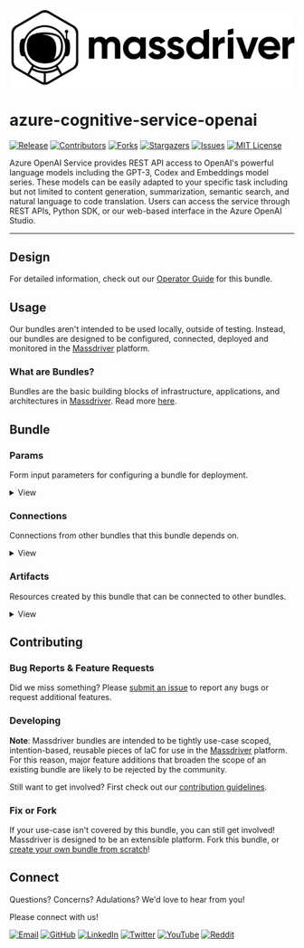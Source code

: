 [![Massdriver][logo]][website]

# azure-cognitive-service-openai

[![Release][release_shield]][release_url]
[![Contributors][contributors_shield]][contributors_url]
[![Forks][forks_shield]][forks_url]
[![Stargazers][stars_shield]][stars_url]
[![Issues][issues_shield]][issues_url]
[![MIT License][license_shield]][license_url]


Azure OpenAI Service provides REST API access to OpenAI's powerful language models including the GPT-3, Codex and Embeddings model series. These models can be easily adapted to your specific task including but not limited to content generation, summarization, semantic search, and natural language to code translation. Users can access the service through REST APIs, Python SDK, or our web-based interface in the Azure OpenAI Studio.


---

## Design

For detailed information, check out our [Operator Guide](operator.md) for this bundle.

## Usage

Our bundles aren't intended to be used locally, outside of testing. Instead, our bundles are designed to be configured, connected, deployed and monitored in the [Massdriver][website] platform.

### What are Bundles?

Bundles are the basic building blocks of infrastructure, applications, and architectures in [Massdriver][website]. Read more [here](https://docs.massdriver.cloud/concepts/bundles).

## Bundle

### Params

Form input parameters for configuring a bundle for deployment.

<details>
<summary>View</summary>

<!-- PARAMS:START -->

**Params coming soon**

<!-- PARAMS:END -->

</details>

### Connections

Connections from other bundles that this bundle depends on.

<details>
<summary>View</summary>

<!-- CONNECTIONS:START -->

**Connections coming soon**

<!-- CONNECTIONS:END -->

</details>

### Artifacts

Resources created by this bundle that can be connected to other bundles.

<details>
<summary>View</summary>

<!-- ARTIFACTS:START -->

**Artifacts coming soon**

<!-- ARTIFACTS:END -->

</details>

## Contributing

<!-- CONTRIBUTING:START -->

### Bug Reports & Feature Requests

Did we miss something? Please [submit an issue](https://github.com/massdriver-cloud/azure-cognitive-service-openai/issues) to report any bugs or request additional features.

### Developing

**Note**: Massdriver bundles are intended to be tightly use-case scoped, intention-based, reusable pieces of IaC for use in the [Massdriver][website] platform. For this reason, major feature additions that broaden the scope of an existing bundle are likely to be rejected by the community.

Still want to get involved? First check out our [contribution guidelines](https://docs.massdriver.cloud/bundles/contributing).

### Fix or Fork

If your use-case isn't covered by this bundle, you can still get involved! Massdriver is designed to be an extensible platform. Fork this bundle, or [create your own bundle from scratch](https://docs.massdriver.cloud/bundles/development)!

<!-- CONTRIBUTING:END -->

## Connect

<!-- CONNECT:START -->

Questions? Concerns? Adulations? We'd love to hear from you!

Please connect with us!

[![Email][email_shield]][email_url]
[![GitHub][github_shield]][github_url]
[![LinkedIn][linkedin_shield]][linkedin_url]
[![Twitter][twitter_shield]][twitter_url]
[![YouTube][youtube_shield]][youtube_url]
[![Reddit][reddit_shield]][reddit_url]

<!-- markdownlint-disable -->

[logo]: https://raw.githubusercontent.com/massdriver-cloud/docs/main/static/img/logo-with-logotype-horizontal-400x110.svg
[docs]: https://docs.massdriver.cloud/?utm_source=github&utm_medium=readme&utm_campaign=azure-cognitive-service-openai&utm_content=docs
[website]: https://www.massdriver.cloud/?utm_source=github&utm_medium=readme&utm_campaign=azure-cognitive-service-openai&utm_content=website
[github]: https://github.com/massdriver-cloud?utm_source=github&utm_medium=readme&utm_campaign=azure-cognitive-service-openai&utm_content=github
[slack]: https://massdriverworkspace.slack.com/?utm_source=github&utm_medium=readme&utm_campaign=azure-cognitive-service-openai&utm_content=slack
[linkedin]: https://www.linkedin.com/company/massdriver/?utm_source=github&utm_medium=readme&utm_campaign=azure-cognitive-service-openai&utm_content=linkedin



[contributors_shield]: https://img.shields.io/github/contributors/massdriver-cloud/azure-cognitive-service-openai.svg?style=for-the-badge
[contributors_url]: https://github.com/massdriver-cloud/azure-cognitive-service-openai/graphs/contributors
[forks_shield]: https://img.shields.io/github/forks/massdriver-cloud/azure-cognitive-service-openai.svg?style=for-the-badge
[forks_url]: https://github.com/massdriver-cloud/azure-cognitive-service-openai/network/members
[stars_shield]: https://img.shields.io/github/stars/massdriver-cloud/azure-cognitive-service-openai.svg?style=for-the-badge
[stars_url]: https://github.com/massdriver-cloud/azure-cognitive-service-openai/stargazers
[issues_shield]: https://img.shields.io/github/issues/massdriver-cloud/azure-cognitive-service-openai.svg?style=for-the-badge
[issues_url]: https://github.com/massdriver-cloud/azure-cognitive-service-openai/issues
[release_url]: https://github.com/massdriver-cloud/azure-cognitive-service-openai/releases/latest
[release_shield]: https://img.shields.io/github/release/massdriver-cloud/azure-cognitive-service-openai.svg?style=for-the-badge
[license_shield]: https://img.shields.io/github/license/massdriver-cloud/azure-cognitive-service-openai.svg?style=for-the-badge
[license_url]: https://github.com/massdriver-cloud/azure-cognitive-service-openai/blob/main/LICENSE


[email_url]: mailto:support@massdriver.cloud
[email_shield]: https://img.shields.io/badge/email-Massdriver-black.svg?style=for-the-badge&logo=mail.ru&color=000000
[github_url]: mailto:support@massdriver.cloud
[github_shield]: https://img.shields.io/badge/follow-Github-black.svg?style=for-the-badge&logo=github&color=181717
[linkedin_url]: https://linkedin.com/in/massdriver-cloud
[linkedin_shield]: https://img.shields.io/badge/follow-LinkedIn-black.svg?style=for-the-badge&logo=linkedin&color=0A66C2
[twitter_url]: https://twitter.com/massdriver?utm_source=github&utm_medium=readme&utm_campaign=azure-cognitive-service-openai&utm_content=twitter
[twitter_shield]: https://img.shields.io/badge/follow-Twitter-black.svg?style=for-the-badge&logo=twitter&color=1DA1F2
[discourse_url]: https://community.massdriver.cloud?utm_source=github&utm_medium=readme&utm_campaign=azure-cognitive-service-openai&utm_content=discourse
[discourse_shield]: https://img.shields.io/badge/join-Discourse-black.svg?style=for-the-badge&logo=discourse&color=000000
[youtube_url]: https://www.youtube.com/channel/UCfj8P7MJcdlem2DJpvymtaQ
[youtube_shield]: https://img.shields.io/badge/subscribe-Youtube-black.svg?style=for-the-badge&logo=youtube&color=FF0000
[reddit_url]: https://www.reddit.com/r/massdriver
[reddit_shield]: https://img.shields.io/badge/subscribe-Reddit-black.svg?style=for-the-badge&logo=reddit&color=FF4500

<!-- markdownlint-restore -->

<!-- CONNECT:END -->
